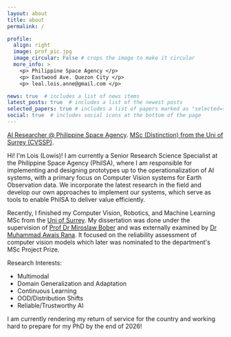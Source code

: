 ```yaml
---
layout: about
title: about
permalink: /  

profile:
  align: right
  image: prof_pic.jpg
  image_circular: False # crops the image to make it circular
  more_info: >
    <p> Philippine Space Agency </p>
    <p> Eastwood Ave. Quezon City </p>
    <p> leal.lois.anne@gmail.com </p>

news: true  # includes a list of news items
latest_posts: true  # includes a list of the newest posts
selected_papers: true # includes a list of papers marked as "selected={true}"
social: true  # includes social icons at the bottom of the page
---
```

[AI Researcher @ Philippine Space Agency](https://philsa.gov.ph/). [MSc (Distinction) from the Uni of Surrey (CVSSP)](https://www.surrey.ac.uk/centre-vision-speech-signal-processing). 

Hi! I'm Lois (Lowis)! I am currently a Senior Research Science Specialist at the Philippine Space Agency (PhilSA), where I am responsible for implementing and designing prototypes up to the operationalization of AI systems, with a primary focus on Computer Vision systems for Earth Observation data. We incorporate the latest research in the field and develop our own approaches to implement our systems, which serve as tools to enable PhilSA to deliver value efficiently.

Recently, I finished my Computer Vision, Robotics, and Machine Learning MSc from the [Uni of Surrey](https://www.surrey.ac.uk/centre-vision-speech-signal-processing). My dissertation was done under the supervision of [Prof Dr Miroslaw Bober](https://www.surrey.ac.uk/people/miroslaw-bober) and was externally examined by [Dr Muhammad Awais Rana](https://www.surrey.ac.uk/people/muhammad-awais). It focused on the reliability assessment of computer vision models which later was nominated to the department's MSc Project Prize. 

Research Interests:
* Multimodal
* Domain Generalization and Adaptation
* Continuous Learning 
* OOD/Distribution Shifts
* Reliable/Trustworthy AI

I am currently rendering my return of service for the country and working hard to prepare for my PhD by the end of 2026!

